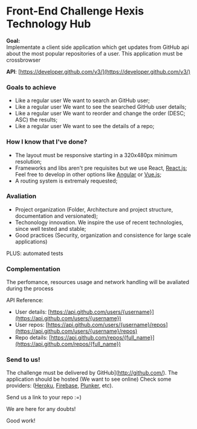 # Front-End Challenge Hexis Technology Hub

**Goal:**  
Implementate a client side application which get updates from GitHub api about the most popular repositories of a user. 
This application must be crossbrowser

**API**: [https://developer.github.com/v3/](https://developer.github.com/v3/)

### **Goals to achieve** ###

* Like a regular user We want to search an GitHub user;
* Like a regular user We want to see the searched GitHub user details;
* Like a regular user We want to reorder and change the order (DESC; ASC) the results;
* Like a regular user We want to see the details of a repo;

### **How I know that I've done?** ###

* The layout must be responsive starting in a 320x480px minimum resolution;
* Frameworks and libs aren't pre requisites but we use React, [React.js](https://facebook.github.io/react/);
Feel free to develop in other options like [Angular](https://angular.io/) or [Vue.js](https://vuejs.org/);
* A routing system is extremaly requested;

### **Avaliation** ###

* Project organization (Folder, Architecture and project structure, documentation and versionated);
* Techonology innovation. We inspire the use of recent technologies, since well tested and stable;
* Good practices (Security, organization and consistence for large scale applications)

PLUS: automated tests

### **Complementation** ###
The perfomance, resources usage and network handling will be avaliated during the process

API Reference:
* User details: [https://api.github.com/users/{username}](https://api.github.com/users/{username})
* User repos: [https://api.github.com/users/{username}/repos](https://api.github.com/users/{username}/repos)
* Repo details: [https://api.github.com/repos/{full_name}](https://api.github.com/repos/{full_name})

### **Send to us!** ###

The challenge must be delivered by GitHub](http://github.com/). 
The application should be hosted (We want to see online) 
Check some providers: ([Heroku](https://www.heroku.com/), [Firebase](https://www.firebase.com/), [Plunker](https://plnkr.co/), etc).

Send us a link to your repo :=) 

We are here for any doubts!

Good work!
